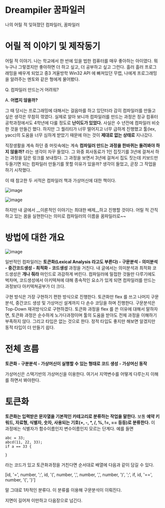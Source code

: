 # Dreampiler 꿈파일러
나의 어릴 적 잊혀졌던 컴파일러, 꿈파일러

# 어릴 적 이야기 및 제작동기
어릴 적 이야기. 나는 학교에서 한 반에 있을 법한 컴퓨터를 매우 좋아하는 아이였다. 뭐 누구나 그렇겠지만 좋아하면 더 하고 싶고, 더 공부하고 싶고 그런다. 흘러 흘러 프로그래밍을 배우게 되었고 중3 겨울방학 Win32 API 에 빠져있던 무렵, 나에게 프로그래밍을 알려주는 멘토와 같은 형에게 물어봤다. 

Q. 컴파일러 만드는거 어려워? 

A. __어렵지 않을까?__ 

그 때 당시는 프로그래밍에 대해서는 걸음마를 하고 있던터라 감히 컴파일러를 만들고 싶은 생각은 무참히 꺾였다. 실제로 알아 보니까 컴파일러를 만드는 과정은 정규 컴퓨터공학과정에서도 4학년에 다룰 정도로 __난이도가 있었다.__ 사실은 수 년전에 컴파일러 비슷한 것을 만들긴 했다. 하지만 그 퀄리티가 너무 떨어지고 너무 급하게 진행했고 툴(lex, yacc)의 도움을 너무 심하게 받았기 때문에 아는 것이 __제대로 없는 상태로__ 지나갔다.

직장생활을 계속 하던 중 머릿속에는 계속 __컴파일러 만드는 과정을 한바퀴는 돌려봐야 하지 않을까?__ 라는 생각이 자꾸 들었다. 그 와중 회사동료가 1인 집짓기를 3년에 걸쳐서 하는 과정을 담은 링크를 보내줬다. 그 과정을 보면서 3년에 걸쳐서 집도 짓는데 키보드만 두들기면 되는 컴파일러 만들기를 못할 이유가 있을까? 생각이 들었고, 곧장 그 작업을 하기 시작했다.

이 때 참고한 두 서적은 컴파일러 책과 가상머신에 대한 책이다.

![image](https://user-images.githubusercontent.com/3623889/72685915-05cdd300-3b32-11ea-9aaf-85a813dff641.png)

![image](https://user-images.githubusercontent.com/3623889/72685923-2007b100-3b32-11ea-98c4-e5cae341df11.png)

하지만 내 글에서 __이론적인 이야기는 최대한 배제__하고 진행할 것이다. 어릴 적 간직하고 있는 꿈을 실현한다는 의미로 컴파일러의 이름을 꿈파일러로~~


# 방법에 대한 개요

![image](https://user-images.githubusercontent.com/3623889/72682192-dc02b500-3b0d-11ea-973b-d82562f943b8.png)

일반적인 컴파일러는 __토큰화(Lexical Analysis 라고도 부른다) - 구문분석 - 의미분석 - 중간코드생성 - 최적화 - 코드생성__ 과정을 거친다. 내 글에서는 의미분석과 최적화 코드생성은 __개나 줘라__ 마인드로 과감하게 버린다. 컴파일러에 밀접한 것들만 다루기에도 벅차며, 코드생성에서 아키텍쳐에 대해 종속적인 요소가 있게 되면 컴파일러를 만드는 과정보다 아키텍쳐공부가 더 크다. 

구현 방식은 가장 구현하기 편한 방식으로 진행한다. 토큰화만 flex 를 쓰고 나머지 구문분석, 중간코드 생성 및 가상머신 설계까지 다 손수 코딩을 하며 진행한다. 구문분석은 Top-Down 재귀방식으로 구현하겠다. 토큰화 과정을 flex 를 쓴 이유에 대해서 말하자면, 토큰화 과정은 순수하게 노가다과정이며 툴의 도움을 받아도 전체 과정을 이해하기 부족하지 않다. 그리고 타입은 없는 것으로 한다. 정적 타입도 좋지만 해보면 알겠지만 동적 타입이 더 만들기 쉽다.

# 전체 흐름

__토큰화 - 구분분석 - 가상머신이 실행할 수 있는 형태로 코드 생성 - 가상머신 동작__

가상머신은 스택기반의 가상머신을 이용한다. 여기서 지역변수를 어떻게 다루는지 이해를 하면서 봐야한다.

# 토큰화

__토큰화는 입력받은 문자열을 기본적인 카테고리로 분류하는 작업을 말한다.__ 보통 __예약 키워드, 자료형, 식별자, 숫자, 사용되는 기호(+, -, *, /, %, !=, == 등등)로 분류한다.__ 이 과정에는 식별자가 함수이름인지 변수이름인지 모르는 단계다. 예를 들면 
```
abc = 33;
abcd(11, 22, 33);
if a == 33 {
    
}
```
라는 코드가 있고 토큰화과정을 거친다면 순서대로 배열에 다음과 같이 담길 수 있다.

[id, '=', number, ';', id, '(', number, ',', number, ',', number, ')', ';', if, id, '==', number, '{', '}']

말 그대로 1차적인 분류다. 이 분류를 이용해 구문분석이 이뤄진다.

지면이 길어져 이만하고 다음장으로 넘긴다.
